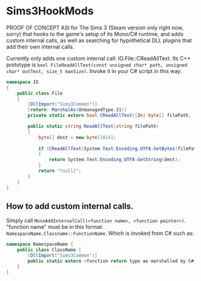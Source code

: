 # Sims3HookMods

PROOF OF CONCEPT ASI for The Sims 3 (Steam version only right now, sorry) that hooks to the game's setup of its Mono/C# runtime, and adds custom internal calls, as well as searching for hypothetical DLL plugins that add their own internal calls.

Currently only adds one custom internal call: IO.File::CReadAllText. Its C++ prototype is ``bool FileReadAllText(const unsigned char* path, unsigned char* outText, size_t maxSize)``. Invoke it in your C# script in this way:

```cs
namespace IO
{
    public class File
    {
        [DllImport("Sims3Common")]
        [return: MarshalAs(UnmanagedType.I1)]
        private static extern bool CReadAllText([In] byte[] filePath, [Out] byte[] text, int size);

        public static string ReadAllText(string filePath)
        {
            byte[] dest = new byte[1024];
           
            if (CReadAllText(System.Text.Encoding.UTF8.GetBytes(filePath), dest, 1024))
            {
                return System.Text.Encoding.UTF8.GetString(dest);
            }
            return "(null)";
        }
    }
}
```

## How to add custom internal calls.

Simply call ``MonoAddInternalCall(<function name>, <function pointer>)``. "function name" must be in this format: ``NamespaceName.Classname::FunctionName``. Which is invoked from C# such as:

```cs
namespace NamespaceName {
    public class ClassName {
        [DllImport("Sims3Common")]
        public static extern <function return type as marshalled by C#> FunctionName(<function arguments as marshalled by C#>);
    }
}
```